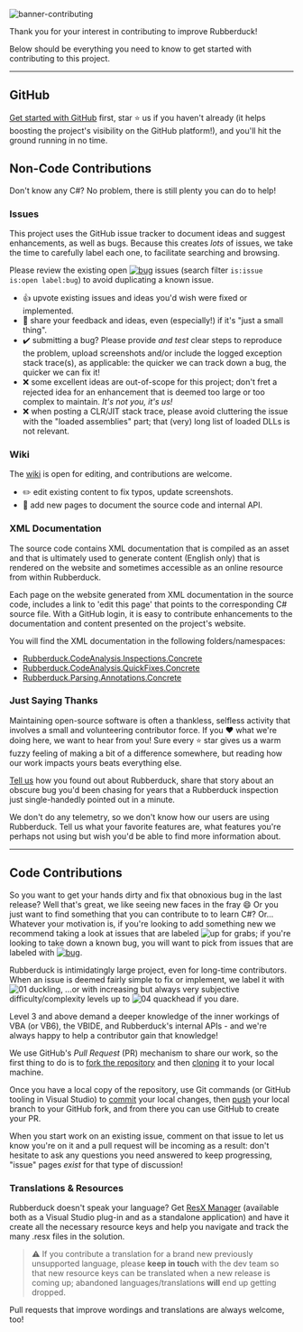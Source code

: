 ![banner-contributing](https://user-images.githubusercontent.com/5751684/113513403-93c78b00-9537-11eb-8262-9d47bc6b8d54.png)

Thank you for your interest in contributing to improve Rubberduck!

Below should be everything you need to know to get started with contributing to this project.

---

## GitHub

[Get started with GitHub](https://docs.github.com/en/github/getting-started-with-github) first, star ⭐ us if you haven't already (it helps boosting the project's visibility on the GitHub platform!), and you'll hit the ground running in no time.

## Non-Code Contributions

Don't know any C#? No problem, there is still plenty you can do to help!

### Issues

This project uses the GitHub issue tracker to document ideas and suggest enhancements, as well as bugs. Because this creates _lots_ of issues, we take the time to carefully label each one, to facilitate searching and browsing.

Please review the existing open [![bug](https://user-images.githubusercontent.com/5751684/113514335-ef941300-953b-11eb-9255-b070b79d90db.png)](https://github.com/rubberduck-vba/Rubberduck/issues?q=is%3Aissue+is%3Aopen+label%3Abug) issues (search filter `is:issue is:open label:bug`) to avoid duplicating a known issue.
 - 👍 upvote existing issues and ideas you'd wish were fixed or implemented.
 - 💬 share your feedback and ideas, even (especially!) if it's "just a small thing".
 - ✔️ submitting a bug? Please provide _and test_ clear steps to reproduce the problem, upload screenshots and/or include the logged exception stack trace(s), as applicable: the quicker we can track down a bug, the quicker we can fix it!
 - ❌ some excellent ideas are out-of-scope for this project; don't fret a rejected idea for an enhancement that is deemed too large or too complex to maintain. *It's not you, it's us!*
 - ❌ when posting a CLR/JIT stack trace, please avoid cluttering the issue with the "loaded assemblies" part; that (very) long list of loaded DLLs is not relevant.

### Wiki

The [wiki](https://github.com/rubberduck-vba/Rubberduck/wiki) is open for editing, and contributions are welcome.

 - ✏️ edit existing content to fix typos, update screenshots.
 - 📄 add new pages to document the source code and internal API.

### XML Documentation

The source code contains XML documentation that is compiled as an asset and that is ultimately used to generate content (English only) that is rendered on the website and sometimes accessible as an online resource from within Rubberduck.

Each page on the website generated from XML documentation in the source code, includes a link to 'edit this page' that points to the corresponding C# source file. With a GitHub login, it is easy to contribute enhancements to the documentation and content presented on the project's website.

You will find the XML documentation in the following folders/namespaces:

 - [Rubberduck.CodeAnalysis.Inspections.Concrete](https://github.com/rubberduck-vba/Rubberduck/blob/next/Rubberduck.CodeAnalysis/Inspections/Concrete/README.md)
 - [Rubberduck.CodeAnalysis.QuickFixes.Concrete](https://github.com/rubberduck-vba/Rubberduck/blob/next/Rubberduck.CodeAnalysis/QuickFixes/Concrete/README.md)
 - [Rubberduck.Parsing.Annotations.Concrete](https://github.com/rubberduck-vba/Rubberduck/tree/next/Rubberduck.Parsing/Annotations/Concrete)

### Just Saying Thanks

Maintaining open-source software is often a thankless, selfless activity that involves a small and volunteering contributor force. If you ❤️ what we're doing here, we want to hear from you! Sure every ⭐ star gives us a warm fuzzy feeling of making a bit of a difference somewhere, but reading how our work impacts yours beats everything else.

[Tell us](https://github.com/rubberduck-vba/Rubberduck/issues/new?assignees=&labels=thanks&template=thanks-.md&title=) how you found out about Rubberduck, share that story about an obscure bug you'd been chasing for years that a Rubberduck inspection just single-handedly pointed out in a minute.

We don't do any telemetry, so we don't know how our users are using Rubberduck. Tell us what your favorite features are, what features you're perhaps not using but wish you'd be able to find more information about.

---

## Code Contributions

So you want to get your hands dirty and fix that obnoxious bug in the last release? Well that's great, we like seeing new faces in the fray 😄 Or you just want to find something that you can contribute to to learn C#? Or... Whatever your motivation is, if you're looking to add something new we recommend taking a look at issues that are labeled ![up for grabs](https://user-images.githubusercontent.com/5751684/113517076-004c8500-954c-11eb-97de-53fd714862b6.png); if you're looking to take down a known bug, you will want to pick from issues that are labeled with [![bug](https://user-images.githubusercontent.com/5751684/113514335-ef941300-953b-11eb-9255-b070b79d90db.png)](https://github.com/rubberduck-vba/Rubberduck/issues?q=is%3Aissue+is%3Aopen+label%3Abug).

Rubberduck is intimidatingly large project, even for long-time contributors. When an issue is deemed fairly simple to fix or implement, we label it with ![01 duckling](https://user-images.githubusercontent.com/5751684/113517296-0d1da880-954d-11eb-8350-edf758e9c485.png), ...or with increasing but always very subjective difficulty/complexity levels up to 
![04 quackhead](https://user-images.githubusercontent.com/5751684/113517348-65ed4100-954d-11eb-9133-c11459aa76e1.png) if you dare.

Level 3 and above demand a deeper knowledge of the inner workings of VBA (or VB6), the VBIDE, and Rubberduck's internal APIs - and we're always happy to help a contributor gain that knowledge!

We use GitHub's _Pull Request_ (PR) mechanism to share our work, so the first thing to do is to [fork the repository](https://docs.github.com/en/github/collaborating-with-issues-and-pull-requests/about-forks) and then [cloning](https://docs.github.com/en/github/getting-started-with-github/about-remote-repositories#cloning-with-https-urls) it to your local machine.

Once you have a local copy of the repository, use Git commands (or GitHub tooling in Visual Studio) to [commit](https://docs.github.com/en/github/getting-started-with-github/github-glossary#commit) your local changes, then [push](https://docs.github.com/en/github/getting-started-with-github/github-glossary#push) your local branch to your GitHub fork, and from there you can use GitHub to create your PR.

When you start work on an existing issue, comment on that issue to let us know you're on it and a pull request will be incoming as a result: don't hesitate to ask any questions you need answered to keep progressing, "issue" pages _exist_ for that type of discussion!

### Translations &amp; Resources

Rubberduck doesn't speak your language? Get [ResX Manager](https://marketplace.visualstudio.com/items?itemName=TomEnglert.ResXManager) (available both as a Visual Studio plug-in and as a standalone application) and have it create all the necessary resource keys and help you navigate and track the many .resx files in the solution.

> ⚠️ If you contribute a translation for a brand new previously unsupported language, please **keep in touch** with the dev team so that new resource keys can be translated when a new release is coming up; abandoned languages/translations **will** end up getting dropped.

Pull requests that improve wordings and translations are always welcome, too!
